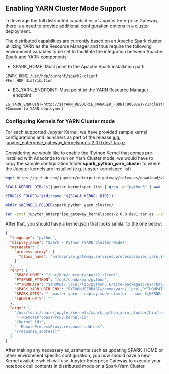 ## Enabling YARN Cluster Mode Support

To leverage the full distributed capabilities of Jupyter Enterprise Gateway, there is a need to provide additional configuration options in a cluster deployment.

The distributed capabilities are currently based on an Apache Spark cluster utilizing YARN as the Resource Manager and thus require the following environment variables to be set to facilitate the integration between Apache Spark and YARN components:

* SPARK_HOME: Must point to the Apache Spark installation path
```
SPARK_HOME:/usr/hdp/current/spark2-client                            #For HDP distribution
```

* EG_YARN_ENDPOINT: Must point to the YARN Resource Manager endpoint
```
EG_YARN_ENDPOINT=http://${YARN_RESOURCE_MANAGER_FQDN}:8088/ws/v1/cluster #Common to YARN deployment
```

### Configuring Kernels for YARN Cluster mode

For each supported Jupyter Kernel, we have provided sample kernel configurations and launchers as part of the release [e.g. jupyter_enterprise_gateway_kernelspecs-2.0.0.dev1.tar.gz](https://github.com/jupyter/enterprise_gateway/releases/download/v2.0.0.dev1/jupyter_enterprise_gateway_kernelspecs-2.0.0.dev1.tar.gz).

Considering we would like to enable the IPython Kernel that comes pre-installed with Anaconda to run on Yarn Cluster mode, we would have to copy the sample configuration folder **spark_python_yarn_cluster** to where the Jupyter kernels are installed (e.g. jupyter kernelspec list)

``` Bash
wget https://github.com/jupyter/enterprise_gateway/releases/download/v2.0.0.dev1/jupyter_enterprise_gateway_kernelspecs-2.0.0.dev1.tar.gz

SCALA_KERNEL_DIR="$(jupyter kernelspec list | grep -w "python3" | awk '{print $2}')"

KERNELS_FOLDER="$(dirname "${SCALA_KERNEL_DIR}")"

mkdir $KERNELS_FOLDER/spark_python_yarn_cluster/

tar -zxvf jupyter_enterprise_gateway_kernelspecs-2.0.0.dev1.tar.gz --strip 1 --directory $KERNELS_FOLDER/spark_python_yarn_cluster/ spark_python_yarn_cluster/

```

After that, you should have a kernel.json that looks similar to the one below:

```json
{
  "language": "python",
  "display_name": "Spark - Python (YARN Cluster Mode)",
  "metadata": {
    "process_proxy": {
      "class_name": "enterprise_gateway.services.processproxies.yarn.YarnClusterProcessProxy"
    }
  },
  "env": {
    "SPARK_HOME": "/usr/hdp/current/spark2-client",
    "PYSPARK_PYTHON": "/opt/conda/bin/python",
    "PYTHONPATH": "${HOME}/.local/lib/python3.6/site-packages:/usr/hdp/current/spark2-client/python:/usr/hdp/current/spark2-client/python/lib/py4j-0.10.6-src.zip",
    "SPARK_YARN_USER_ENV": "PYTHONUSERBASE=/home/yarn/.local,PYTHONPATH=${HOME}/.local/lib/python3.6/site-packages:/usr/hdp/current/spark2-client/python:/usr/hdp/current/spark2-client/python/lib/py4j-0.10.6-src.zip,PATH=/opt/conda/bin:$PATH",
    "SPARK_OPTS": "--master yarn --deploy-mode cluster --name ${KERNEL_ID:-ERROR__NO__KERNEL_ID} --conf spark.yarn.submit.waitAppCompletion=false",
    "LAUNCH_OPTS": ""
  },
  "argv": [
    "/usr/local/share/jupyter/kernels/spark_python_yarn_cluster/bin/run.sh",
     "--RemoteProcessProxy.kernel-id",
    "{kernel_id}",
    "--RemoteProcessProxy.response-address",
    "{response_address}"
  ]
}
```

After making any necessary adjustments such as updating SPARK_HOME or other environment specific configuration, you now should have a new Kernel available which will use Jupyter Enterprise Gateway to execute your notebook cell contents in distributed mode on a Spark/Yarn Cluster.   
